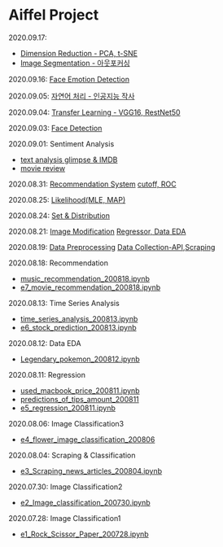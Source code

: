 # Aiffel Project
2020.09.17: 
- [Dimension Reduction - PCA, t-SNE](https://github.com/yooonjiwon/Aiffel/blob/master/practice/dimension_reduction_200917.ipynb)
- [Image Segmentation - 아웃포커싱](https://github.com/yooonjiwon/Aiffel/blob/master/exploration/e14_image_segmentation_200917.ipynb)

2020.09.16: [Face Emotion Detection](https://github.com/yooonjiwon/Aiffel/tree/master/exploration/e12_face2emoji)

2020.09.05: [자연어 처리 - 인공지능 작사](https://github.com/yooonjiwon/Aiffel/blob/master/exploration/e11_songwriter_200908.ipynb)

2020.09.04: [Transfer Learning - VGG16, RestNet50](https://github.com/yooonjiwon/Aiffel/blob/master/practice/vgg16_resnet50_200904.ipynb)

2020.09.03: [Face Detection](https://github.com/yooonjiwon/Aiffel/blob/master/exploration/e10_sticker_200903.ipynb)

2020.09.01: Sentiment Analysis
- [text analysis glimpse & IMDB](https://github.com/yooonjiwon/Aiffel/blob/master/practice/Sentimental_analysis_200901.ipynb)
- [movie review](https://github.com/yooonjiwon/Aiffel/blob/master/exploration/e9_movie_review_sentiment_200901.ipynb)

2020.08.31: 
[Recommendation System](https://github.com/yooonjiwon/Aiffel/blob/master/practice/recomm_system_200831.ipynb)
[cutoff, ROC](https://github.com/yooonjiwon/Aiffel/blob/master/practice/ROC_200831.ipynb)

2020.08.25: [Likelihood(MLE, MAP)](https://github.com/yooonjiwon/Aiffel/blob/master/practice/Likelihood_200825.ipynb)

2020.08.24: [Set & Distribution](https://github.com/yooonjiwon/Aiffel/blob/master/practice/Probability_200824.ipynb)


2020.08.21: 
[Image Modification](https://github.com/yooonjiwon/Aiffel/blob/master/practice/image_modification_200821.ipynb)
[Regressor, Data EDA](https://github.com/yooonjiwon/Aiffel/blob/master/exploration/e8_house_prediction_200820.ipynb)


2020.08.19: 
[Data Preprocessing](https://github.com/yooonjiwon/Aiffel/blob/master/practice/trade_preprocessing_200819.ipynb)
[Data Collection-API,Scraping](https://github.com/yooonjiwon/Aiffel/blob/master/practice/collecting_data_200819.ipynb)


2020.08.18: Recommendation
- [music_recommendation_200818.ipynb](https://github.com/yooonjiwon/Aiffel/blob/master/practice/music_recommendation_200818.ipynb)
- [e7_movie_recommendation_200818.ipynb](https://github.com/yooonjiwon/Aiffel/blob/master/exploration/e7_movie_recommendation_200818.ipynb)


2020.08.13: Time Series Analysis
- [time_series_analysis_200813.ipynb](https://github.com/yooonjiwon/Aiffel/blob/master/practice/time_series_analysis_200813.ipynb)
- [e6_stock_prediction_200813.ipynb](https://github.com/yooonjiwon/Aiffel/blob/master/exploration/e6_stock_prediction_200813.ipynb)


2020.08.12: Data EDA
- [Legendary_pokemon_200812.ipynb](https://github.com/yooonjiwon/Aiffel/blob/master/practice/Legendary_pokemon_200812.ipynb)


2020.08.11: Regression
- [used_macbook_price_200811.ipynb](https://github.com/yooonjiwon/Aiffel/blob/master/practice/used_macbook_price_200811.ipynb)
- [predictions_of_tips_amount_200811](https://github.com/yooonjiwon/Aiffel/blob/master/practice/predictions_of_tips_amount_200811.ipynb)
- [e5_regression_200811.ipynb](https://github.com/yooonjiwon/Aiffel/blob/master/exploration/e5_regression_200811.ipynb)


2020.08.06: Image Classification3
- [e4_flower_image_classification_200806](https://github.com/yooonjiwon/Aiffel/blob/master/exploration/e4_flower_image_classification_200806.ipynb)


2020.08.04: Scraping & Classification
- [e3_Scraping_news_articles_200804.ipynb](https://github.com/yooonjiwon/Aiffel/blob/master/exploration/e3_Scraping_news_articles_200804.ipynb) 


2020.07.30: Image Classification2
- [e2_Image_classification_200730.ipynb](https://github.com/yooonjiwon/Aiffel/blob/master/exploration/e2_Image_classification_200730.ipynb)


2020.07.28: Image Classification1
- [e1_Rock_Scissor_Paper_200728.ipynb](https://github.com/yooonjiwon/Aiffel/blob/master/exploration/e1_Rock_Scissor_Paper_200728.ipynb)







